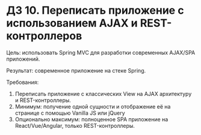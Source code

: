 # ДЗ 10. Переписать приложение с использованием AJAX и REST-контроллеров
Цель: использовать Spring MVC для разработки современных AJAX/SPA приложений.

Результат: современное приложение на стеке Spring.

Требования:
1. Переписать приложение с классических View на AJAX архитектуру и REST-контроллеры.
2. Минимум: получение одной сущности и отображение её на странице с помощью Vanilla JS или jQuery
3. Опционально максимум: полноценное SPA приложение на React/Vue/Angular, только REST-контроллеры.